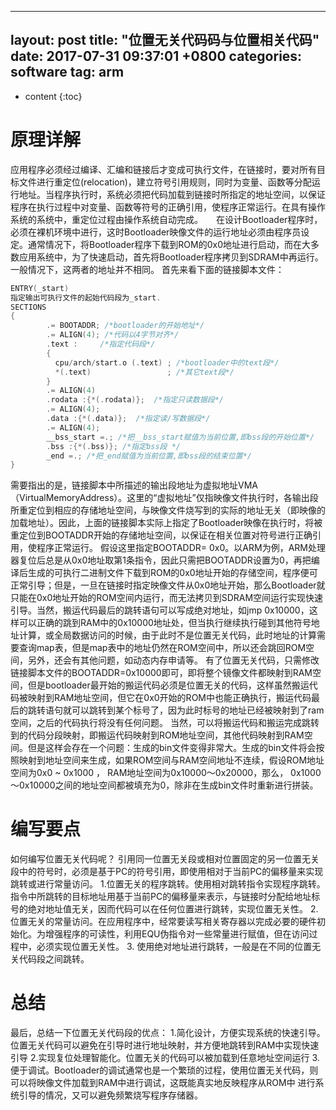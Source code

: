 
---
layout: post
title:  "位置无关代码码与位置相关代码"
date:   2017-07-31 09:37:01 +0800
categories: software
tag: arm
---

* content
{:toc}


# 原理详解
应用程序必须经过编译、汇编和链接后才变成可执行文件，在链接时，要对所有目标文件进行重定位(relocation)，建立符号引用规则，同时为变量、函数等分配运行地址。当程序执行时，系统必须把代码加载到链接时所指定的地址空间，以保证程序在执行过程中对变量、函数等符号的正确引用，使程序正常运行。在具有操作系统的系统中，重定位过程由操作系统自动完成。　　在设计Bootloader程序时，必须在裸机环境中进行，这时Bootloader映像文件的运行地址必须由程序员设定。通常情况下，将Bootloader程序下载到ROM的0x0地址进行启动，而在大多数应用系统中，为了快速启动，首先将Bootloader程序拷贝到SDRAM中再运行。一般情况下，这两者的地址并不相同。
    首先来看下面的链接脚本文件：

```c
ENTRY(_start)  
指定输出可执行文件的起始代码段为_start.  
SECTIONS  
{  
        .= BOOTADDR; /*bootloader的开始地址*/  
        .= ALIGN(4); /*代码以4字节对齐*/  
        .text :     /*指定代码段*/
        {  
          cpu/arch/start.o (.text) ; /*bootloader中的text段*/
          *(.text)                 ; /*其它text段*/ 
        }  
        .= ALIGN(4)  
        .rodata :{*(.rodata)};  /*指定只读数据段*/  
        .= ALIGN(4);  
        .data :{*(.data)};  /*指定读/写数据段*/  
        .= ALIGN(4);  
        __bss_start =.; /*把__bss_start赋值为当前位置,即bss段的开始位置*/  
        .bss :{*(.bss)}; /*指定bss段 */ 
        _end =.; /*把_end赋值为当前位置,即bss段的结束位置*/  
} 
```
需要指出的是，链接脚本中所描述的输出段地址为虚拟地址VMA（VirtualMemoryAddress）。这里的“虚拟地址”仅指映像文件执行时，各输出段所重定位到相应的存储地址空间，与映像文件烧写到的实际的地址无关（即映像的加载地址）。因此，上面的链接脚本实际上指定了Bootloader映像在执行时，将被重定位到BOOTADDR开始的存储地址空间，以保证在相关位置对符号进行正确引用，使程序正常运行。
假设这里指定BOOTADDR= 0x0。以ARM为例，ARM处理器复位后总是从0x0地址取第1条指令，因此只需把BOOTADDR设置为0，再把编译后生成的可执行二进制文件下载到ROM的0x0地址开始的存储空间，程序便可正常引导；但是，一旦在链接时指定映像文件从0x0地址开始，那么Bootloader就只能在0x0地址开始的ROM空间内运行，而无法拷贝到SDRAM空间运行实现快速引导。当然，搬运代码最后的跳转语句可以写成绝对地址，如jmp 0x10000，这样可以正确的跳到RAM中的0x10000地址处，但当执行继续执行碰到其他符号地址计算，或全局数据访问的时候，由于此时不是位置无关代码，此时地址的计算需要查询map表，但是map表中的地址仍然在ROM空间中，所以还会跳回ROM空间，另外，还会有其他问题，如动态内存申请等。
有了位置无关代码，只需修改链接脚本文件的BOOTADDR=0x10000即可，即将整个镜像文件都映射到RAM空间，但是bootloader最开始的搬运代码必须是位置无关的代码，这样虽然搬运代码被映射到RAM地址空间，但它在0x0开始的ROM中也能正确执行，搬运代码最后的跳转语句就可以跳转到某个标号了，因为此时标号的地址已经被映射到了ram空间，之后的代码执行将没有任何问题。
当然，可以将搬运代码和搬运完成跳转到的代码分段映射，即搬运代码映射到ROM地址空间，其他代码映射到RAM空间。但是这样会存在一个问题：生成的bin文件变得非常大。生成的bin文件将会按照映射到地址空间来生成，如果ROM空间与RAM空间地址不连续，假设ROM地址空间为0x0 ~ 0x1000 ， RAM地址空间为0x10000～0x20000，那么， 0x1000～0x10000之间的地址空间都被填充为0，除非在生成bin文件时重新进行拼装。

# 编写要点
如何编写位置无关代码呢？
引用同一位置无关段或相对位置固定的另一位置无关段中的符号时，必须是基于PC的符号引用，即使用相对于当前PC的偏移量来实现跳转或进行常量访问。
1.位置无关的程序跳转。使用相对跳转指令实现程序跳转。指令中所跳转的目标地址用基于当前PC的偏移量来表示，与链接时分配给地址标号的绝对地址值无关，因而代码可以在任何位置进行跳转，实现位置无关性。
2.位置无关的常量访问。在应用程序中，经常要读写相关寄存器以完成必要的硬件初始化。为增强程序的可读性，利用EQU伪指令对一些常量进行赋值，但在访问过程中，必须实现位置无关性。
3. 使用绝对地址进行跳转，一般是在不同的位置无关代码段之间跳转。

# 总结 
最后，总结一下位置无关代码段的优点：
1.简化设计，方便实现系统的快速引导。位置无关代码可以避免在引导时进行地址映射，并方便地跳转到RAM中实现快速引导
2.实现复位处理智能化。位置无关的代码可以被加载到任意地址空间运行
3.便于调试。Bootloader的调试通常也是一个繁琐的过程，使用位置无关代码，则可以将映像文件加载到RAM中进行调试，这既能真实地反映程序从ROM中   进行系统引导的情况，又可以避免频繁烧写程序存储器。
